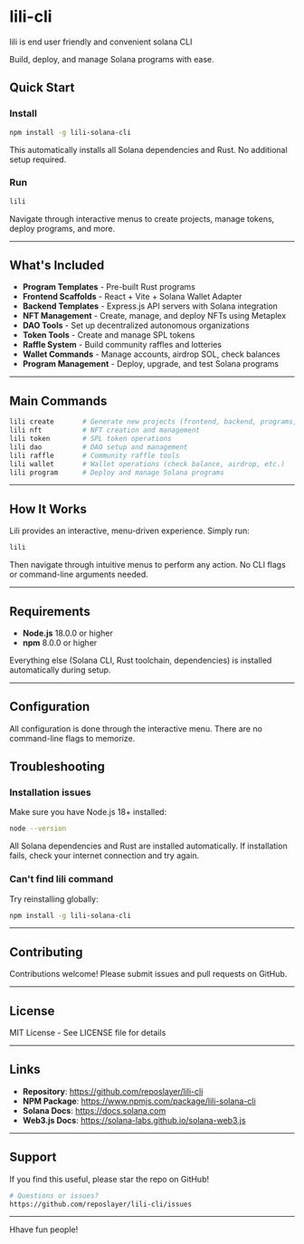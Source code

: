 # lili-cli
lili is end user friendly and convenient solana CLI


 Build, deploy, and manage Solana programs with ease.

## Quick Start

### Install

```bash
npm install -g lili-solana-cli
```

This automatically installs all Solana dependencies and Rust. No additional setup required.

### Run

```bash
lili
```

Navigate through interactive menus to create projects, manage tokens, deploy programs, and more.

---

## What's Included

- **Program Templates** - Pre-built Rust programs 
- **Frontend Scaffolds** - React + Vite + Solana Wallet Adapter
- **Backend Templates** - Express.js API servers with Solana integration
- **NFT Management** - Create, manage, and deploy NFTs using Metaplex
- **DAO Tools** - Set up decentralized autonomous organizations
- **Token Tools** - Create and manage SPL tokens
- **Raffle System** - Build community raffles and lotteries
- **Wallet Commands** - Manage accounts, airdrop SOL, check balances
- **Program Management** - Deploy, upgrade, and test Solana programs

---

## Main Commands

```bash
lili create       # Generate new projects (frontend, backend, programs, fullstack)
lili nft          # NFT creation and management
lili token        # SPL token operations
lili dao          # DAO setup and management
lili raffle       # Community raffle tools
lili wallet       # Wallet operations (check balance, airdrop, etc.)
lili program      # Deploy and manage Solana programs
```

---

## How It Works

Lili provides an interactive, menu-driven experience. Simply run:

```bash
lili
```

Then navigate through intuitive menus to perform any action. No CLI flags or command-line arguments needed.

---

## Requirements

- **Node.js** 18.0.0 or higher
- **npm** 8.0.0 or higher

Everything else (Solana CLI, Rust toolchain, dependencies) is installed automatically during setup.

---

## Configuration

All configuration is done through the interactive menu. There are no command-line flags to memorize.



## Troubleshooting

### Installation issues

Make sure you have Node.js 18+ installed:
```bash
node --version
```

All Solana dependencies and Rust are installed automatically. If installation fails, check your internet connection and try again.

### Can't find lili command

Try reinstalling globally:
```bash
npm install -g lili-solana-cli
```

---

## Contributing

Contributions welcome! Please submit issues and pull requests on GitHub.

---

## License

MIT License - See LICENSE file for details

---

## Links

- **Repository**: https://github.com/reposlayer/lili-cli
- **NPM Package**: https://www.npmjs.com/package/lili-solana-cli
- **Solana Docs**: https://docs.solana.com
- **Web3.js Docs**: https://solana-labs.github.io/solana-web3.js

---

## Support

If you find this useful, please star the repo on GitHub!

```bash
# Questions or issues?
https://github.com/reposlayer/lili-cli/issues
```

---

Hhave fun people!
